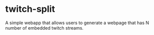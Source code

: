 twitch-split
============

A simple webapp that allows users to generate a webpage that has N number of embedded twitch streams.
